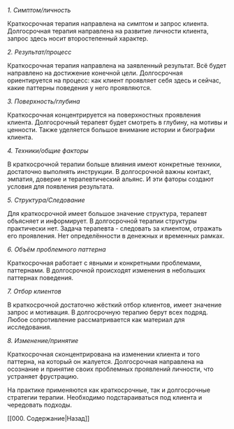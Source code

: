 *1. Симптом/личность*

Краткосрочная терапия направлена на симптом и запрос клиента. Долгосрочная терапия направлена на развитие личности клиента, запрос здесь носит второстепенный характер.

*2. Результат/процесс*

Краткосрочная терапия направлена на заявленный результат. Всё будет направлено на достижение конечной цели. Долгосрочная ориентируется на процесс: как клиент проявляет себя здесь и сейчас, какие паттерны поведения у него проявляются. 

*3. Поверхность/глубина*

Краткосрочная концентрируется на поверхностных проявления клиента. Долгосрочный терапевт будет смотреть в глубину, на мотивы и ценности. Также уделяется большое внимание истории и биографии клиента.

*4. Техники/общие факторы*

В краткосрочной терапии больше влияния имеют конкретные техники, достаточно выполнять инструкции. В долгосрочной важны контакт, эмпатия, доверие и терапевтический альянс. И эти фаторы создают условия для появления результата.

*5. Структура/Следование*

Для краткосрочной имеет большое значение структура, терапевт объясняет и информирует. В долгосрочной терапии структуры практически нет. Задача терапевта - следовать за клиентом, отражать его проявления. Нет определённости в денежных и временных рамках.

*6. Объём проблемного паттерна*

Краткосрочная работает с явными и конкретными проблемами, паттернами. В долгосрочной происходят изменения в небольших паттернах поведения. 

*7. Отбор клиентов*

В краткосрочной достаточно жёсткий отбор клиентов, имеет значение запрос и мотивация. В долгосрочную терапию берут всех подряд. Любое сопротивление рассматривается как материал для исследования.

*8. Изменение/принятие*

Краткосрочная сконцентрирована на изменении клиента и того паттерна, на который он жалуется. Долгосрочная направлена на осознание и принятие своих проблемных проявлений личности, что устраняет фрустрацию. 

На практике применяются как краткосрочные, так и долгосрочные стратегии терапии. Необходимо подстараиваться под клиента и чередовать подходы.

[[000. Содержание|Назад]]
